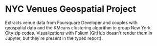 # NYC Venues Geospatial Project

Extracts venue data from Foursquare Developer and couples with geospatial data and the KMeans clustering algorithm to group New York City zip codes.
Visualizations with Folium (GitHub doesn't render them in Jupyter, but they're present in the typed report).
